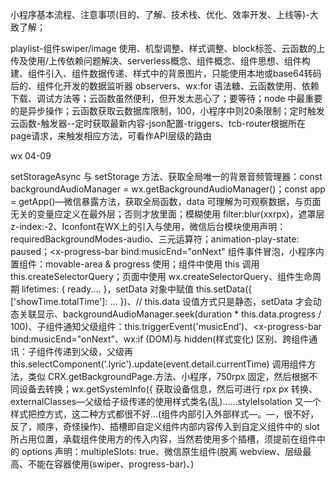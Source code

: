 

小程序基本流程、注意事项(目的、了解、技术栈、优化、效率开发、上线等)-大致了解；



playlist-组件swiper/image 使用、机型调整、样式调整、block标签、云函数的上传及使用/上传依赖问题解决、serverless概念、组件概念、组件思想、组件构建、组件引入、组件数据传递、样式中的背景图片，只能使用本地或base64转码后的、组件化开发的数据监听器 observers、wx:for 语法糖、云函数使用、依赖下载、调试方法等；云函数虽然便利，但开发太恶心了；要等待；node 中最重要的是异步操作；云函数获取云数据库限制，100，小程序中则20条限制；定时触发云函数-触发器--定时获取最新内容-json配置-triggers、tcb-router根据所在page请求，来触发相应方法，可看作API层级的路由



wx 04-09

setStorageAsync 与 setStorage 方法、获取全局唯一的背景音频管理器：const backgroundAudioManager = wx.getBackgroundAudioManager()；const app = getApp()—微信暴露方法，获取全局函数，data 可理解为可观察数据，与页面无关的变量应定义在最外层；否则才放里面；模糊使用 filter:blur(xxrpx)，遮罩层z-index:-2、Iconfont在WX上的引入与使用，微信后台模块使用声明：requiredBackgroundModes-audio、三元运算符；animation-play-state: paused；<x-progress-bar bind:musicEnd="onNext" 组件事件冒泡，小程序内置组件：movable-area & progress 使用；组件中使用 this 调用 this.createSelectorQuery；页面中使用 wx.createSelectorQuery、组件生命周期 lifetimes: { ready.... }，setData 对象中赋值 this.setData({ ['showTime.totalTime']: ... })、// this.data 设值方式只是静态，setData 才会动态关联显示、backgroundAudioManager.seek(duration * this.data.progress / 100)、子组件通知父级组件：this.triggerEvent('musicEnd’)、<x-progress-bar bind:musicEnd="onNext”、wx:if (DOM)与 hidden(样式变化) 区别、跨组件通讯：子组件传递到父级，父级再 this.selectComponent('.lyric').update(event.detail.currentTime) 调用组件方法，类似 CRX.getBackgroundPage.方法、小程序，750rpx 固定，然后根据不同设备去转换；wx.getSystemInfo({ 获取设备信息，然后可进行 rpx px 转换、externalClasses—父级给子级传递的使用样式类名(乱)……styleIsolation 又一个样式把控方式，这二种方式都很不好…(组件内部引入外部样式—。—，很不好，反了，顺序，奇怪操作)、插槽即自定义组件内部内容传入到自定义组件中的 slot 所占用位置，承载组件使用方的传入内容，当然若使用多个插槽，须提前在组件中的 options 声明：multipleSlots: true、微信原生组件(脱离 webview、层级最高、不能在容器使用(swiper、progress-bar)、)

